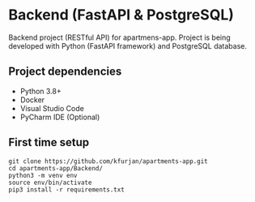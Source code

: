 # Backend (FastAPI & PostgreSQL)

Backend project (RESTful API) for apartmens-app. Project is being developed with Python (FastAPI framework) and PostgreSQL database.

## Project dependencies

- Python 3.8+
- Docker
- Visual Studio Code
- PyCharm IDE (Optional)

## First time setup

```shell
git clone https://github.com/kfurjan/apartments-app.git
cd apartments-app/Backend/
python3 -m venv env
source env/bin/activate
pip3 install -r requirements.txt
```
